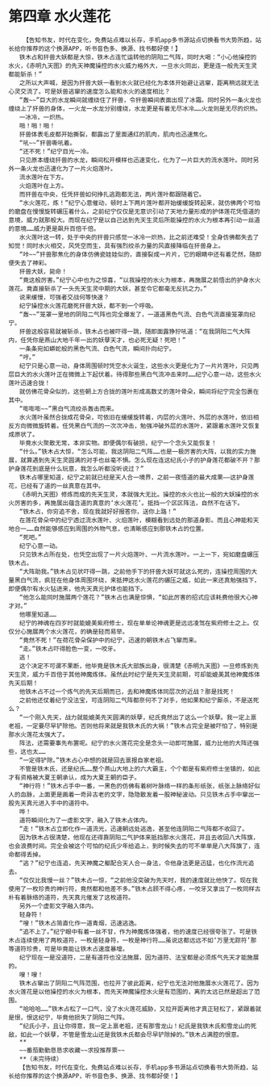 # 第四章 水火莲花
        【告知书友，时代在变化，免费站点难以长存，手机app多书源站点切换看书大势所趋，站长给你推荐的这个换源APP，听书音色多、换源、找书都好使！】
       铁木占和犴兽大妖都是大惊，铁木占连忙运转他的阴阳二气阵，同时大喝：“小心他操控的水火，《赤明九天图》的先天神魔操控的水火威力格外大，一旦水火同出，更是连一般先天生灵都能斩杀！”
       之所以大声喊，是因为犴兽大妖一看到水火就已经化为本体开始避让逃窜，距离稍远就无法心灵交流了。可是妖兽逃窜的速度怎么能和水火的速度相比？
       “轰~~”巨大的水龙瞬间就缠绕住了犴兽，令犴兽瞬间表面出现了冰霜。同时另外一条火龙也缠绕上了犴兽的身体，一火龙一水龙分别缠绕，水龙更是有着无尽冰冷……火龙则是无尽的炽热。
       一冰冷，一炽热。
       啪！啪！啪！
       犴兽体表毛皮都开始撕裂，都露出了里面通红的肌肉，肌肉也迅速焦化。
       “吼~~”犴兽嘶吼着。
       “还不死！”纪宁目光一冷。
       只见原本缠绕犴兽的水龙，瞬间松开模样也迅速变化，化为了一片巨大的流水莲叶。同时另外一条火龙也迅速化为了一片火焰莲叶。
       流水莲叶在下方。
       火焰莲叶在上方。
       而犴兽在中央，任凭犴兽如何挣扎逃跑都无法，两片莲叶都跟随着它。
       “水火莲花，炼！”纪宁心意催动，顿时上下两片莲叶都开始缓缓旋转起来，就仿佛两个可怕的磨盘在慢慢旋转碾压着什么，之前纪宁仅仅是无意识引动了天地力量形成的护体莲花凭借道的意境，威力就那般大。而现在纪宁是以自己达到先天生灵后所能操控的水火为根本再引动一丝道的意境……威力更是飙升百倍千倍。
       水火莲叶这一转，处于中央的犴兽只感觉一冰冷一炽热，比之前还难受！全身仿佛都失去了知觉！同时水火相交，风凭空而生，具有强烈绞杀力量的风直接降临在犴兽身上。
       “咔~~”犴兽那焦化的身体仿佛瓷娃娃似的，直接裂成一片片，它的眼睛中还有着茫然，随即便失去了神彩。
       犴兽大妖，毙命！
       “竟这般厉害。”纪宁心中也为之惊喜，“以我操控的水火为根本，再施展之前悟出的护身水火莲花。竟直接斩杀了一头先天生灵中期的大妖，甚至令它都毫无反抗之力。”
       说来缓慢，可强者交战何等快速？
       纪宁操控水火莲花磨死犴兽大妖，都不到一个呼吸。
       “轰~~”笼罩一里地的阴阳二气阵也完全爆发了，一道道黑色气流、白色气流直接笼罩向纪宁。
       犴兽这般容易就被斩杀，铁木占也被吓得一跳，随即面露狰狞吼道：“在我阴阳二气大阵内，任凭你是燕山大地千年一出的妖孽天才，也必死无疑！死吧！”
       一条条宛如蟒蛇般的黑色气流、白色气流，瞬间扑向纪宁。
       “哼。”
       纪宁只是心意一动，身体周围顿时凭空水火诞生，这些水火更是化为了一片片莲叶，只见两层巨大的水火莲叶正在微微上下起伏着。待得那些黑白气流冲击来时……纪宁心意一动，这些水火莲叶迅速合拢！
       就仿佛花骨朵似的，这些朝上方合拢的莲叶形成高数丈的莲叶骨朵，瞬间将纪宁完全包裹在其中。
       “嘭嘭嘭~~”黑白气流绞杀轰击而来。
       水火莲叶虽然合拢成花骨朵，可依旧在缓缓旋转着，内层的火莲叶、外层的水莲叶，依旧相反方向微微旋转着。任凭黑白气流的一次次冲击，勉强冲破外层的水莲叶，紧跟着水莲叶又恢复成原状了。
       毕竟水火聚散无常，本非实物。即便偶尔有破损，纪宁一个念头又能恢复！
       “什么。”铁木占大惊，“怎么可能，我这阴阳二气阵……也是一极厉害的大阵，以我的实力施展，就算遇到先天生灵圆满的对手也丝毫不惧。怎么现在连这纪氏小子的护身莲花都破不开？那护身莲花到底是什么玩意，我怎么听都没听说过？”
       铁木占哪里知道，纪宁之前就已经是天人合一境界，之前一夜悟道的最大成果——这护身莲花，已经有了道的一丝真意在其中。
       《赤明九天图》修炼而成的先天生灵，本就强大无比。操控的水火也比一般的大妖操控的水火厉害的多，再施展出蕴含道的真意的‘水火莲花’。抵挡一个区区阵法，自然不在话下。
       “铁木占，你穷追不舍，现在我就好好报答你，送你上路！”
       在莲花骨朵中的纪宁透过流水莲叶、火焰莲叶，模糊看到远处的那道身影。而且心神能和天地合一……自然能够感应到周围的外物气息，也清晰感应到那铁木占的位置。
       “死吧。”
       纪宁心意一动。
       只见铁木占所在处，也凭空出现了一片火焰莲叶、一片流水莲叶。一上一下，宛如磨盘碾压铁木占。
       “大阵助我。”铁木占见状吓得一跳，之前他手下的犴兽大妖可就这么死的，连操控周围的大量黑白气流，疯狂在他身体周围环绕，来抵押这水火莲花的碾压之威，如此一来还真勉强挡下，即便偶尔有水火钻进来，他先天真元护体也能挡下。
       “他怎么能同时施展两个莲花？”铁木占也满是惊惧，“如此厉害的招式应该耗费他很大心神才对。”
       他哪里知道……
       纪宁的神魂在四岁时就能媲美紫府修士，现在单单论神魂更是远远凌驾在紫府修士之上。仅仅分心施展两个水火莲花，的确是轻而易举。
       “竟然不死！”在荷花骨朵保护中的纪宁，迅速的朝铁木占飞窜而来。
       “走。”铁木占吓得脸色一变，一咬牙。
       逃！
       这个决定不可谓不果断，他毕竟是铁木氏大部族出身，很清楚《赤明九天图》一旦修炼到先天生灵，威力千百倍于其他神魔炼体。虽然此时纪宁是先天生灵前期，可却能媲美其他神魔炼体先天后期！
       他铁木占不过一个炼气的先天后期而已，去和神魔炼体同层次的近战？那是找死！
       之前他还仗着纪宁没法宝，可连阴阳二气阵都奈何不了对手，他如果和纪宁厮杀，不是送死么？
       “一个刚入先天，战力就能媲美先天圆满的妖孽，纪氏竟然出了这么一个妖孽。我一定上禀老祖，一定要尽早铲除他。否则他将来就是我铁木氏的大祸！”铁木占完全是被吓怕了，特别是那水火莲花太强大了。
       阵法，还需要事先布置呢。纪宁的水火莲花完全是念头一动即可施展，威力比他的大阵还强些，这也太……
       “一定得铲除。”铁木占心中想的就是回去禀报自家老祖。
       不管是铁木氏，还是纪氏……整个燕山大地上的六大霸主，个个都是有紫府修士坐镇的，如此才有资格被大夏王朝承认，成为大夏王朝的臣子。
       “神行符！”铁木占手中一番，一黑色的仿佛有着树叶脉络一样的条形纸张，纸张上脉络好似人的血脉，上面更是画着一奇异古老的文字，隐隐散发着一股神秘波动。只见铁木占手中窜出一股先天真元进入手中的道符中。
       哗！
       道符瞬间化为了一虚影文字，融入了铁木占体内。
       “走！”铁木占立即化作一道流光，迅速朝远处逃逸，甚至他连阴阳二气阵都不收回了。
       因为铁木占很清楚，他现在还得靠阴阳二气护体来抵挡那水火莲花，并且去收回八大阵旗，也会浪费时间。完全会被这个可怕的纪氏少年给追上，到时候失去的可不单单是八大阵旗了，连命都得丢掉。
       “逃？”纪宁也连追，先天神魔之躯配合天人合一身法，令他身法更是迅猛，也化作流光追去。
       “仅仅比我慢一丝？”铁木占一惊，“之前他没突破为先天时，我的速度就比他快了。现在我使用了一枚珍贵的神行符，竟然都和他差不多。”铁木占顾不得心疼，一咬牙又拿出了一枚同样古朴有着脉络的道符，先天真元催发了这枚道符。
       另外一个虚影文字融入体内。
       轻身符！
       “嗖！”铁木占简直化作一道青烟，迅速逃逸。
       “追不上了。”纪宁眼中有着一丝不甘，作为神魔炼体强者，他的速度已经很夸张了。可是铁木占连续使用了两枚道符，一枚是轻身符，一枚是神行符……虽说这都远远不如‘万里无踪符’那等道符珍贵，可是毕竟能让铁木占速度暴增。
       纪宁现在一是没道符，二是有道符也没法施展，因为道符、法宝都是必须炼气先天才能施展的。
       嗖！嗖！
       铁木占窜出了阴阳二气阵范围，也拉开了彼此距离，纪宁也无法对他施展水火莲花了。因为水火莲花是以他操控的水火为根本，而先天神魔操控水火是有范围的，离的太远已然是超出了范围。
       “哈哈哈……”铁木占松了一口气，没了水火莲花威胁，又拉开距离他才真正轻松了，紧跟着就是恨，恨这纪宁，毕竟他损失了阴阳二气阵。
       “纪氏小子，且让你得意，我一定上禀老祖，还有那雪龙山！纪氏是我铁木氏和雪龙山的死敌，如此一个妖孽，不管是雪龙山还是我铁木氏都会尽早铲除掉的。”铁木占满腔的恨意。
       **
       ~~番茄勤勤恳恳求收藏~~求投推荐票~~
       **（未完待续）
       【告知书友，时代在变化，免费站点难以长存，手机app多书源站点切换看书大势所趋，站长给你推荐的这个换源APP，听书音色多、换源、找书都好使！】
